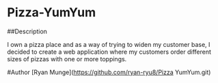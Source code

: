 # Pizza-YumYum

##Description

I own a pizza place and as a way of trying to widen my customer base, I decided to create a web application where my customers order different sizes of pizzas with one or more toppings. 

#Author
[Ryan Munge](https://github.com/ryan-ryu8/Pizza YumYum.git)
